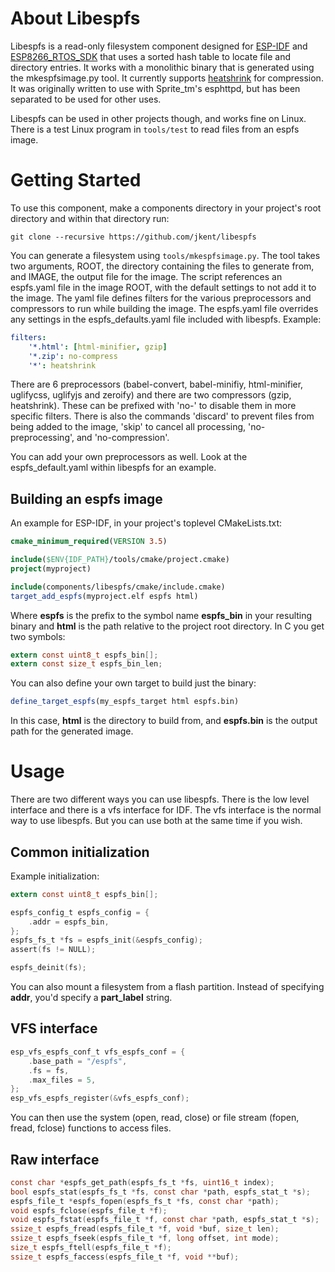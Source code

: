 # About Libespfs

Libespfs is a read-only filesystem component designed for
[ESP-IDF](https://github.com/espressif/esp-idf) and
[ESP8266_RTOS_SDK](https://github.com/espressif/ESP8266_RTOS_SDK) that uses a
sorted hash table to locate file and directory entries. It works with a
monolithic binary that is generated using the mkespfsimage.py tool. It
currently supports [heatshrink](https://github.com/atomicobject/heatshrink)
for compression. It was originally written to use with Sprite_tm's esphttpd,
but has been separated to be used for other uses.

Libespfs can be used in other projects though, and works fine on Linux. There
is a test Linux program in `tools/test` to read files from an espfs image.


# Getting Started

To use this component, make a components directory in your project's root
directory and within that directory run:

`git clone --recursive https://github.com/jkent/libespfs`


You can generate a filesystem using `tools/mkespfsimage.py`. The tool takes two
arguments, ROOT, the directory containing the files to generate from, and
IMAGE, the output file for the image. The script references an espfs.yaml file
in the image ROOT, with the default settings to not add it to the image. The
yaml file defines filters for the various preprocessors and compressors to run
while building the image. The espfs.yaml file overrides any settings in the
espfs_defaults.yaml file included with libespfs. Example:

```yaml
filters:
    '*.html': [html-minifier, gzip]
    '*.zip': no-compress
    '*': heatshrink
```

There are 6 preprocessors (babel-convert, babel-minifiy, html-minifier,
uglifycss, uglifyjs and zeroify) and there are two compressors (gzip, heatshrink).
These can be prefixed with 'no-' to disable them in more specific filters.
There is also the commands 'discard' to prevent files from being added to the
image, 'skip' to cancel all processing, 'no-preprocessing', and
'no-compression'.

You can add your own preprocessors as well. Look at the espfs_default.yaml
within libespfs for an example.


## Building an espfs image

An example for ESP-IDF, in your project's toplevel CMakeLists.txt:

```cmake
cmake_minimum_required(VERSION 3.5)

include($ENV{IDF_PATH}/tools/cmake/project.cmake)
project(myproject)

include(components/libespfs/cmake/include.cmake)
target_add_espfs(myproject.elf espfs html)
```

Where **espfs** is the prefix to the symbol name **espfs_bin** in your
resulting binary and **html** is the path relative to the project root
directory. In C you get two symbols:

```C
extern const uint8_t espfs_bin[];
extern const size_t espfs_bin_len;
```

You can also define your own target to build just the binary:

```cmake
define_target_espfs(my_espfs_target html espfs.bin)
```

In this case, **html** is the directory to build from, and **espfs.bin** is
the output path for the generated image.


# Usage

There are two different ways you can use libespfs. There is the low level
interface and there is a vfs interface for IDF. The vfs interface is the
normal way to use libespfs. But you can use both at the same time if you wish.


## Common initialization

Example initialization:

```C
extern const uint8_t espfs_bin[];

espfs_config_t espfs_config = {
    .addr = espfs_bin,
};
espfs_fs_t *fs = espfs_init(&espfs_config);
assert(fs != NULL);
```

```C
espfs_deinit(fs);
```

You can also mount a filesystem from a flash partition. Instead of specifying
**addr**, you'd specify a **part_label** string.


## VFS interface

```C
esp_vfs_espfs_conf_t vfs_espfs_conf = {
    .base_path = "/espfs",
    .fs = fs,
    .max_files = 5,
};
esp_vfs_espfs_register(&vfs_espfs_conf);
```

You can then use the system (open, read, close) or file stream (fopen, fread,
fclose) functions to access files.


## Raw interface

```C
const char *espfs_get_path(espfs_fs_t *fs, uint16_t index);
bool espfs_stat(espfs_fs_t *fs, const char *path, espfs_stat_t *s);
espfs_file_t *espfs_fopen(espfs_fs_t *fs, const char *path);
void espfs_fclose(espfs_file_t *f);
void espfs_fstat(espfs_file_t *f, const char *path, espfs_stat_t *s);
ssize_t espfs_fread(espfs_file_t *f, void *buf, size_t len);
ssize_t espfs_fseek(espfs_file_t *f, long offset, int mode);
size_t espfs_ftell(espfs_file_t *f);
ssize_t espfs_faccess(espfs_file_t *f, void **buf);
```
